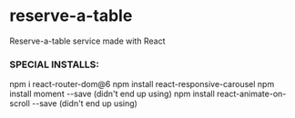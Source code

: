 # reserve-a-table
Reserve-a-table service made with React

### SPECIAL INSTALLS:
npm i react-router-dom@6
npm install react-responsive-carousel
npm install moment --save (didn't end up using)
npm install react-animate-on-scroll --save (didn't end up using)
